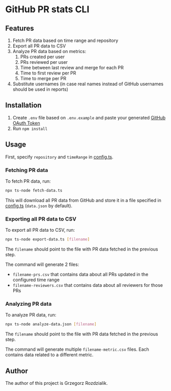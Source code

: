 # GitHub PR stats CLI

## Features

1. Fetch PR data based on time range and repository
2. Export all PR data to CSV
3. Analyze PR data based on metrics:
   1. PRs created per user
   2. PRs reviewed per user
   3. Time between last review and merge for each PR
   4. Time to first review per PR
   5. Time to merge per PR
4. Substitute usernames (in case real names instead of GitHub usernames should be used in reports)

## Installation

1. Create `.env` file based on `.env.example` and paste your generated [GitHub OAuth Token](https://github.com/settings/developers)
2. Run `npm install`

## Usage

First, specify `repository` and `timeRange` in [config.ts](src/config.ts).

### Fetching PR data

To fetch PR data, run:

```sh
npx ts-node fetch-data.ts
```

This will download all PR data from GitHub and store it in a file specified in
[config.ts](src/config.ts) (`data.json` by default).

### Exporting all PR data to CSV

To export all PR data to CSV, run:

```sh
npx ts-node export-data.ts [filename]
```

The `filename` should point to the file with PR data fetched in the previous step.

The command will generate 2 files:

- `filename-prs.csv` that contains data about all PRs updated in the configured time range
- `filename-reviewers.csv` that contains data about all reviewers for those PRs

### Analyzing PR data

To analyze PR data, run:

```sh
npx ts-node analyze-data.json [filename]
```

The `filename` should point to the file with PR data fetched in the previous step.

The command will generate multiple `filename-metric.csv` files. Each contains data related to a
different metric.

## Author

The author of this project is Grzegorz Rozdzialik.
